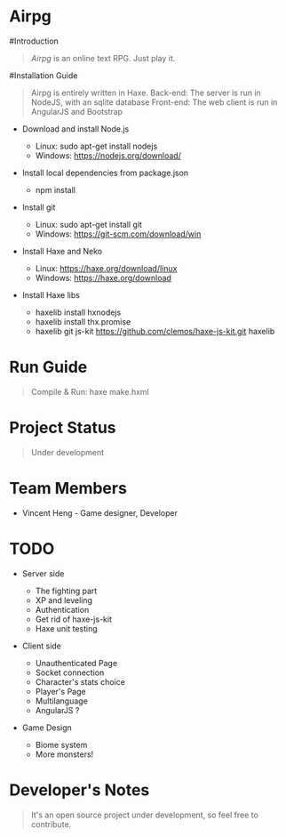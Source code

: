 Airpg
=====================

#Introduction

> *Airpg* is an online text RPG. Just play it.

#Installation Guide

> Airpg is entirely written in Haxe.
> Back-end: The server is run in NodeJS, with an sqlite database
> Front-end: The web client is run in AngularJS and Bootstrap

* Download and install Node.js
	* Linux: sudo apt-get install nodejs
	* Windows: https://nodejs.org/download/

* Install local dependencies from package.json
	* npm install

* Install git
	* Linux: sudo apt-get install git
	* Windows: https://git-scm.com/download/win

* Install Haxe and Neko
	* Linux: https://haxe.org/download/linux
	* Windows: https://haxe.org/download

* Install Haxe libs
	* haxelib install hxnodejs
	* haxelib install thx.promise
	* haxelib git js-kit https://github.com/clemos/haxe-js-kit.git haxelib

# Run Guide

  > Compile & Run: haxe make.hxml


# Project Status

> Under development


# Team Members

* Vincent Heng - Game designer, Developer


# TODO

* Server side
	* The fighting part
	* XP and leveling
	* Authentication
	* Get rid of haxe-js-kit
	* Haxe unit testing
* Client side
	* Unauthenticated Page
	* Socket connection
	* Character's stats choice
	* Player's Page
	* Multilanguage
	* AngularJS ?

* Game Design
	* Biome system
	* More monsters!



# Developer's Notes

> It's an open source project under development, so feel free to contribute.
